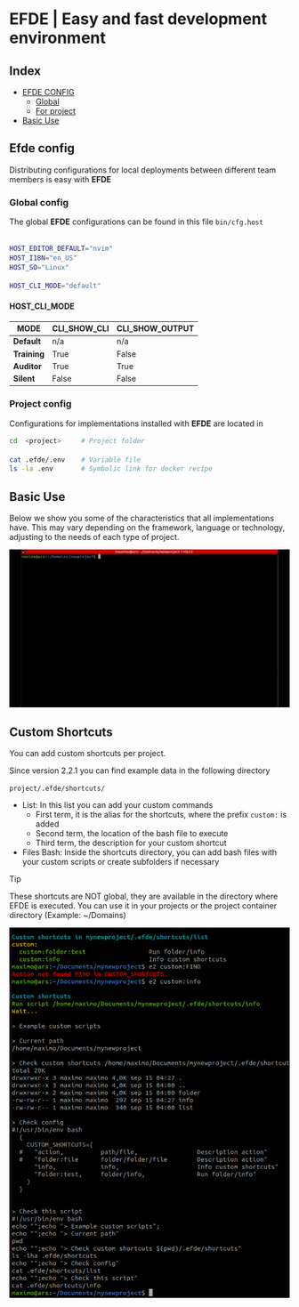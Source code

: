 # EFDE | Easy and fast development environment

## Index
- [EFDE CONFIG](#efde-config)
  - [Global](#global-config)
  - [For project](#project-config)
- [Basic Use](#basic-use)

## Efde config
Distributing configurations for local deployments between different team members is easy with **EFDE**

### Global config
The global **EFDE** configurations can be found in this file `bin/cfg.host`

```bash

HOST_EDITOR_DEFAULT="nvim"
HOST_I18N="en_US"
HOST_SO="Linux"
 
HOST_CLI_MODE="default"

```

#### HOST_CLI_MODE

| MODE         | CLI_SHOW_CLI            | CLI_SHOW_OUTPUT           |
|--------------|-------------------------|---------------------------|
| **Default**  | n/a                     | n/a                       |
| **Training** | True                    | False                     |
| **Auditor**  | True                    | True                      |
| **Silent**   | False                   | False                     |


### Project config
Configurations for implementations installed with **EFDE** are located in

```sh
cd  <project>     # Project folder

cat .efde/.env    # Variable file  
ls -la .env       # Symbolic link for docker recipe
```

## Basic Use 
Below we show you some of the characteristics that all implementations have. 
This may vary depending on the framework, language or technology, adjusting to the needs of each type of project.

![efde symfony use](../console/implemention/symfony/docs/media/use.gif)

## Custom Shortcuts
You can add custom shortcuts per project.

Since version 2.2.1 you can find example data in the following directory

`project/.efde/shortcuts/`
- List: In this list you can add your custom commands
  - First term, it is the alias for the shortcuts, where the prefix `custom:` is added
  - Second term, the location of the bash file to execute
  - Third term, the description for your custom shortcut
- Files Bash: Inside the shortcuts directory, you can add bash files with your custom scripts or create subfolders if necessary

> [!TIP]  
> These shortcuts are NOT global, they are available in the directory where EFDE is executed. You can use it in your projects or the project container directory (Example: ~/Domains)

![efde_shortcuts_custom.png](./media/efde_shortcuts_custom.png)